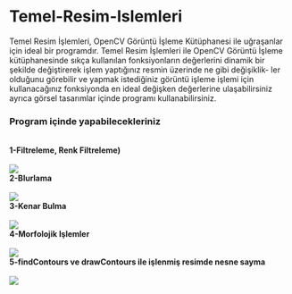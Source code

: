 # Temel-Resim-Islemleri
Temel Resim İşlemleri, OpenCV Görüntü İşleme Kütüphanesi ile uğraşanlar için ideal bir programdır. Temel Resim İşlemleri ile OpenCV Görüntü İşleme kütüphanesinde sıkça kullanılan fonksiyonların değerlerini dinamik bir şekilde değiştirerek işlem yaptığınız resmin üzerinde ne gibi değişiklik- ler olduğunu görebilir ve yapmak istediğiniz görüntü işleme işlemi için kullanacağınız fonksiyonda en ideal değişken değerlerine ulaşabilirsiniz ayrıca görsel tasarımlar içinde programı kullanabilirsiniz.
<br>
<h3>Program içinde yapabilecekleriniz</h3>
<br>
<b>1-Filtreleme, Renk Filtreleme)</b>
<br>
<br>
<img src='https://user-images.githubusercontent.com/79594881/153723336-467a05f9-2979-43bc-99ee-9f3b662d61cc.jpg'/>
<br>
<b>2-Blurlama</b>
<br>
<br>
<img src='https://user-images.githubusercontent.com/79594881/153723380-5de297cc-04ae-45de-9068-f46827621d4d.jpg'/>
<br>
<b>3-Kenar Bulma</b>
<br>
<br>
<img src='https://user-images.githubusercontent.com/79594881/153723387-d1bd1778-e52f-4731-bfce-c81d936dbe3e.jpg'/>
<br>
<b>4-Morfolojik Işlemler</b>
<br>
<br>
<img src='https://user-images.githubusercontent.com/79594881/153723417-4ba24453-62a4-463d-b363-4b36360e5ca8.jpg'/>
<br>
<b>5-findContours ve drawContours ile işlenmiş resimde nesne sayma</b>
<br>
<br>
<img src='https://user-images.githubusercontent.com/79594881/153723434-036847c9-7687-445e-b56d-0c95dcb87e60.jpg'/>
